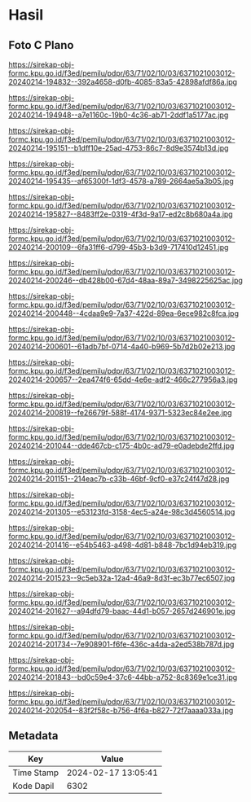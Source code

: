 # Hasil

## Foto C Plano

https://sirekap-obj-formc.kpu.go.id/f3ed/pemilu/pdpr/63/71/02/10/03/6371021003012-20240214-194832--392a4658-d0fb-4085-83a5-42898afdf86a.jpg

https://sirekap-obj-formc.kpu.go.id/f3ed/pemilu/pdpr/63/71/02/10/03/6371021003012-20240214-194948--a7e1160c-19b0-4c36-ab71-2ddf1a5177ac.jpg

https://sirekap-obj-formc.kpu.go.id/f3ed/pemilu/pdpr/63/71/02/10/03/6371021003012-20240214-195151--b1dff10e-25ad-4753-86c7-8d9e3574b13d.jpg

https://sirekap-obj-formc.kpu.go.id/f3ed/pemilu/pdpr/63/71/02/10/03/6371021003012-20240214-195435--af65300f-1df3-4578-a789-2664ae5a3b05.jpg

https://sirekap-obj-formc.kpu.go.id/f3ed/pemilu/pdpr/63/71/02/10/03/6371021003012-20240214-195827--8483ff2e-0319-4f3d-9a17-ed2c8b680a4a.jpg

https://sirekap-obj-formc.kpu.go.id/f3ed/pemilu/pdpr/63/71/02/10/03/6371021003012-20240214-200109--6fa31ff6-d799-45b3-b3d9-717410d12451.jpg

https://sirekap-obj-formc.kpu.go.id/f3ed/pemilu/pdpr/63/71/02/10/03/6371021003012-20240214-200246--db428b00-67d4-48aa-89a7-3498225625ac.jpg

https://sirekap-obj-formc.kpu.go.id/f3ed/pemilu/pdpr/63/71/02/10/03/6371021003012-20240214-200448--4cdaa9e9-7a37-422d-89ea-6ece982c8fca.jpg

https://sirekap-obj-formc.kpu.go.id/f3ed/pemilu/pdpr/63/71/02/10/03/6371021003012-20240214-200601--61adb7bf-0714-4a40-b969-5b7d2b02e213.jpg

https://sirekap-obj-formc.kpu.go.id/f3ed/pemilu/pdpr/63/71/02/10/03/6371021003012-20240214-200657--2ea474f6-65dd-4e6e-adf2-466c277956a3.jpg

https://sirekap-obj-formc.kpu.go.id/f3ed/pemilu/pdpr/63/71/02/10/03/6371021003012-20240214-200819--fe26679f-588f-4174-9371-5323ec84e2ee.jpg

https://sirekap-obj-formc.kpu.go.id/f3ed/pemilu/pdpr/63/71/02/10/03/6371021003012-20240214-201044--dde467cb-c175-4b0c-ad79-e0adebde2ffd.jpg

https://sirekap-obj-formc.kpu.go.id/f3ed/pemilu/pdpr/63/71/02/10/03/6371021003012-20240214-201151--214eac7b-c33b-46bf-9cf0-e37c24f47d28.jpg

https://sirekap-obj-formc.kpu.go.id/f3ed/pemilu/pdpr/63/71/02/10/03/6371021003012-20240214-201305--e53123fd-3158-4ec5-a24e-98c3d4560514.jpg

https://sirekap-obj-formc.kpu.go.id/f3ed/pemilu/pdpr/63/71/02/10/03/6371021003012-20240214-201416--e54b5463-a498-4d81-b848-7bc1d94eb319.jpg

https://sirekap-obj-formc.kpu.go.id/f3ed/pemilu/pdpr/63/71/02/10/03/6371021003012-20240214-201523--9c5eb32a-12a4-46a9-8d3f-ec3b77ec6507.jpg

https://sirekap-obj-formc.kpu.go.id/f3ed/pemilu/pdpr/63/71/02/10/03/6371021003012-20240214-201627--a94dfd79-baac-44d1-b057-2657d246901e.jpg

https://sirekap-obj-formc.kpu.go.id/f3ed/pemilu/pdpr/63/71/02/10/03/6371021003012-20240214-201734--7e908901-f6fe-436c-a4da-a2ed538b787d.jpg

https://sirekap-obj-formc.kpu.go.id/f3ed/pemilu/pdpr/63/71/02/10/03/6371021003012-20240214-201843--bd0c59e4-37c6-44bb-a752-8c8369e1ce31.jpg

https://sirekap-obj-formc.kpu.go.id/f3ed/pemilu/pdpr/63/71/02/10/03/6371021003012-20240214-202054--83f2f58c-b756-4f6a-b827-72f7aaaa033a.jpg


## Metadata

| Key        | Value               |
| ---------- | ------------------- |
| Time Stamp | 2024-02-17 13:05:41 |
| Kode Dapil | 6302                |



